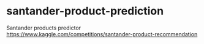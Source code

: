 # santander-product-prediction
Santander products predictor
https://www.kaggle.com/competitions/santander-product-recommendation
